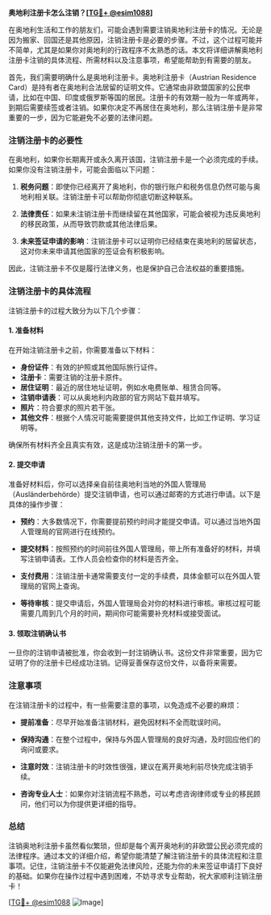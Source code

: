 **奥地利注册卡怎么注销？[[TG💪+ @esim1088](https://t.me/s/esim1088)]**

在奥地利生活和工作的朋友们，可能会遇到需要注销奥地利注册卡的情况。无论是因为搬家、回国还是其他原因，注销注册卡是必要的步骤。不过，这个过程可能并不简单，尤其是如果你对奥地利的行政程序不太熟悉的话。本文将详细讲解奥地利注册卡注销的具体流程、所需材料以及注意事项，希望能帮助到有需要的朋友。

首先，我们需要明确什么是奥地利注册卡。奥地利注册卡（Austrian Residence Card）是持有者在奥地利合法居留的证明文件。它通常由非欧盟国家的公民申请，比如在中国、印度或俄罗斯等国的居民。注册卡的有效期一般为一年或两年，到期后需要续签或者注销。如果你决定不再居住在奥地利，那么注销注册卡是非常重要的一步，因为它能避免不必要的法律问题。

### 注销注册卡的必要性

在奥地利，如果你长期离开或永久离开该国，注销注册卡是一个必须完成的手续。如果你没有注销注册卡，可能会面临以下问题：

1. **税务问题**：即使你已经离开了奥地利，你的银行账户和税务信息仍然可能与奥地利相关联。注销注册卡可以帮助你彻底切断这种联系。
   
2. **法律责任**：如果未注销注册卡而继续留在其他国家，可能会被视为违反奥地利的移民政策，从而导致罚款或其他法律后果。

3. **未来签证申请的影响**：注销注册卡可以证明你已经结束在奥地利的居留状态，这对你未来申请其他国家的签证会有积极影响。

因此，注销注册卡不仅是履行法律义务，也是保护自己合法权益的重要措施。

### 注销注册卡的具体流程

注销注册卡的过程大致分为以下几个步骤：

#### 1. 准备材料

在开始注销注册卡之前，你需要准备以下材料：

- **身份证件**：有效的护照或其他国际旅行证件。
- **注册卡**：需要注销的注册卡原件。
- **居住证明**：最近的居住地址证明，例如水电费账单、租赁合同等。
- **注销申请表**：可以从奥地利内政部的官方网站下载并填写。
- **照片**：符合要求的照片若干张。
- **其他文件**：根据个人情况可能需要提供其他支持文件，比如工作证明、学习证明等。

确保所有材料齐全且真实有效，这是成功注销注册卡的第一步。

#### 2. 提交申请

准备好材料后，你可以选择亲自前往奥地利当地的外国人管理局（Ausländerbehörde）提交注销申请，也可以通过邮寄的方式进行申请。以下是具体的操作步骤：

- **预约**：大多数情况下，你需要提前预约时间才能提交申请。可以通过当地外国人管理局的官网进行在线预约。
  
- **提交材料**：按照预约的时间前往外国人管理局，带上所有准备好的材料，并填写注销申请表。工作人员会检查你的材料是否齐全。

- **支付费用**：注销注册卡通常需要支付一定的手续费，具体金额可以在外国人管理局的官网上查询。

- **等待审核**：提交申请后，外国人管理局会对你的材料进行审核。审核过程可能需要几周到几个月的时间，期间你可能需要补充材料或接受面试。

#### 3. 领取注销确认书

一旦你的注销申请被批准，你会收到一封注销确认书。这份文件非常重要，因为它证明了你的注册卡已经成功注销。记得妥善保存这份文件，以备将来需要。

### 注意事项

在注销注册卡的过程中，有一些需要注意的事项，以免造成不必要的麻烦：

- **提前准备**：尽早开始准备注销材料，避免因材料不全而耽误时间。
  
- **保持沟通**：在整个过程中，保持与外国人管理局的良好沟通，及时回应他们的询问或要求。

- **注意时效**：注销注册卡的时效性很强，建议在离开奥地利前尽快完成注销手续。

- **咨询专业人士**：如果你对注销流程不熟悉，可以考虑咨询律师或专业的移民顾问，他们可以为你提供更详细的指导。

### 总结

注销奥地利注册卡虽然看似繁琐，但却是每个离开奥地利的非欧盟公民必须完成的法律程序。通过本文的详细介绍，希望你能清楚了解注销注册卡的具体流程和注意事项。记住，注销注册卡不仅能避免法律风险，还能为你的未来签证申请打下良好的基础。如果你在操作过程中遇到困难，不妨寻求专业帮助，祝大家顺利注销注册卡！

[[TG💪+ @esim1088](https://t.me/s/esim1088) ![Image](https://i.postimg.cc/4NQfJmqS/Snipaste-2025-05-13-00-14-12.png)]